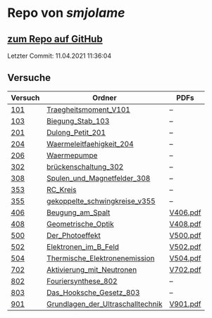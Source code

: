# Repo von *smjolame*

## [zum Repo auf GitHub](https://github.com/smjolame/Praktikum_1)

Letzter Commit: 11.04.2021 11:36:04

## Versuche

|       Versuch       |                                                          Ordner                                                          |                                                                    PDFs                                                                    |
|---------------------|--------------------------------------------------------------------------------------------------------------------------|--------------------------------------------------------------------------------------------------------------------------------------------|
|[101](../versuch/101)|[Traegheitsmoment_V101](https://github.com/smjolame/Praktikum_1/tree/master/Traegheitsmoment_V101)                        |–                                                                                                                                           |
|[103](../versuch/103)|[Biegung_Stab_103](https://github.com/smjolame/Praktikum_1/tree/master/Biegung_Stab_103)                                  |–                                                                                                                                           |
|[201](../versuch/201)|[Dulong_Petit_201](https://github.com/smjolame/Praktikum_1/tree/master/Dulong_Petit_201)                                  |–                                                                                                                                           |
|[204](../versuch/204)|[Waermeleitfaehigkeit_204](https://github.com/smjolame/Praktikum_1/tree/master/Waermeleitfaehigkeit_204)                  |–                                                                                                                                           |
|[206](../versuch/206)|[Waermepumpe](https://github.com/smjolame/Praktikum_1/tree/master/Waermepumpe)                                            |–                                                                                                                                           |
|[302](../versuch/302)|[brückenschaltung_302](https://github.com/smjolame/Praktikum_1/tree/master/brückenschaltung_302)                          |–                                                                                                                                           |
|[308](../versuch/308)|[Spulen_und_Magnetfelder_308](https://github.com/smjolame/Praktikum_1/tree/master/Spulen_und_Magnetfelder_308)            |–                                                                                                                                           |
|[353](../versuch/353)|[RC_Kreis](https://github.com/smjolame/Praktikum_1/tree/master/RC_Kreis)                                                  |–                                                                                                                                           |
|[355](../versuch/355)|[gekoppelte_schwingkreise_v355](https://github.com/smjolame/Praktikum_1/tree/master/gekoppelte_schwingkreise_v355)        |–                                                                                                                                           |
|[406](../versuch/406)|[Beugung_am_Spalt](https://github.com/smjolame/Praktikum_1/tree/master/Beugung_am_Spalt)                                  |[V406.pdf](https://docs.google.com/viewer?url=https://github.com/smjolame/Praktikum_1/raw/master/Beugung_am_Spalt/V406.pdf)                 |
|[408](../versuch/408)|[Geometrische_Optik](https://github.com/smjolame/Praktikum_1/tree/master/Geometrische_Optik)                              |[V408.pdf](https://docs.google.com/viewer?url=https://github.com/smjolame/Praktikum_1/raw/master/Geometrische_Optik/V408.pdf)               |
|[500](../versuch/500)|[Der_Photoeffekt](https://github.com/smjolame/Praktikum_1/tree/master/Der_Photoeffekt)                                    |[V500.pdf](https://docs.google.com/viewer?url=https://github.com/smjolame/Praktikum_1/raw/master/Der_Photoeffekt/V500.pdf)                  |
|[502](../versuch/502)|[Elektronen_im_B_Feld](https://github.com/smjolame/Praktikum_1/tree/master/Elektronen_im_B_Feld)                          |[V502.pdf](https://docs.google.com/viewer?url=https://github.com/smjolame/Praktikum_1/raw/master/Elektronen_im_B_Feld/V502.pdf)             |
|[504](../versuch/504)|[Thermische_Elektronenemission](https://github.com/smjolame/Praktikum_1/tree/master/Thermische_Elektronenemission)        |[V504.pdf](https://docs.google.com/viewer?url=https://github.com/smjolame/Praktikum_1/raw/master/Thermische_Elektronenemission/V504.pdf)    |
|[702](../versuch/702)|[Aktivierung_mit_Neutronen](https://github.com/smjolame/Praktikum_1/tree/master/Aktivierung_mit_Neutronen)                |[V702.pdf](https://docs.google.com/viewer?url=https://github.com/smjolame/Praktikum_1/raw/master/Aktivierung_mit_Neutronen/V702.pdf)        |
|[802](../versuch/802)|[Fouriersynthese_802](https://github.com/smjolame/Praktikum_1/tree/master/Fouriersynthese_802)                            |–                                                                                                                                           |
|[803](../versuch/803)|[Das_Hooksche_Gesetz_803](https://github.com/smjolame/Praktikum_1/tree/master/Das_Hooksche_Gesetz_803)                    |–                                                                                                                                           |
|[901](../versuch/901)|[Grundlagen_der_Ultraschalltechnik](https://github.com/smjolame/Praktikum_1/tree/master/Grundlagen_der_Ultraschalltechnik)|[V901.pdf](https://docs.google.com/viewer?url=https://github.com/smjolame/Praktikum_1/raw/master/Grundlagen_der_Ultraschalltechnik/V901.pdf)|
